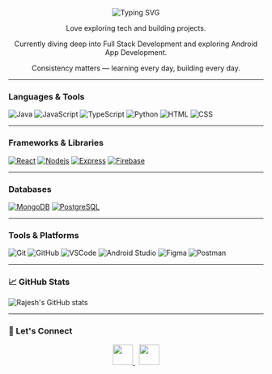 <p align="center">
  <img src="https://readme-typing-svg.vercel.app?font=Fira+Code&weight=500&size=28&pause=200&color=F58219&center=true&vCenter=true&width=435&lines=Hey+there!+👋;I'm+Rajesh" alt="Typing SVG" />
</p>


<p align="center">
 Love exploring tech and building projects. </p>
<p align="center">
 Currently diving deep into Full Stack Development and exploring  Android App Development.  
</p>
<p align="center">
 Consistency matters — learning every day, building every day.
</p>


---

###  Languages & Tools
![Java](https://skillicons.dev/icons?i=java)
![JavaScript](https://skillicons.dev/icons?i=javascript)
![TypeScript](https://skillicons.dev/icons?i=typescript)
![Python](https://skillicons.dev/icons?i=python)
![HTML](https://skillicons.dev/icons?i=html)
![CSS](https://skillicons.dev/icons?i=css)

---

###  Frameworks & Libraries
[![React](https://skillicons.dev/icons?i=react)](https://skillicons.dev)
[![Nodejs](https://skillicons.dev/icons?i=nodejs)](https://skillicons.dev)
[![Express](https://skillicons.dev/icons?i=express)](https://skillicons.dev)
[![Firebase](https://skillicons.dev/icons?i=firebase)](https://skillicons.dev)



---

###  Databases
[![MongoDB](https://skillicons.dev/icons?i=mongodb)](https://skillicons.dev)
[![PostgreSQL](https://skillicons.dev/icons?i=postgres)](https://skillicons.dev)



---

###  Tools & Platforms
![Git](https://skillicons.dev/icons?i=git)
![GitHub](https://skillicons.dev/icons?i=github)
![VSCode](https://skillicons.dev/icons?i=vscode)
![Android Studio](https://skillicons.dev/icons?i=androidstudio)
![Figma](https://skillicons.dev/icons?i=figma)
![Postman](https://skillicons.dev/icons?i=postman)


---

### 📈 GitHub Stats
![Rajesh's GitHub stats](https://github-readme-stats.vercel.app/api?username=RAJESH1842&show_icons=true&theme=tokyonight)

---

### 🔗 Let's Connect

<p align="center">
  <a href="https://www.linkedin.com/in/rajesh-v-2505432a4/" target="_blank">
    <img src="https://skillicons.dev/icons?i=linkedin" width="40" />
  </a>
  &nbsp;
  <a href="mailto:rajeshsrrs2@gmail.com">
    <img src="https://skillicons.dev/icons?i=gmail" width="40" />
  </a>
</p>



